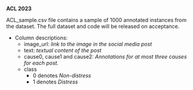 
**ACL 2023**

ACL_sample.csv file contains a sample of 1000 annotated instances from the dataset. The full dataset and code will be released on acceptance.

- Column descriptions:
  - image_url: *link to the image in the social media post*
  - text: *textual content of the post*
  - cause0, cause1 and cause2: *Annotations for at most three causes for each post.*
  - class
    - 0 denotes *Non-distress*
    - 1 denotes *Distress*

